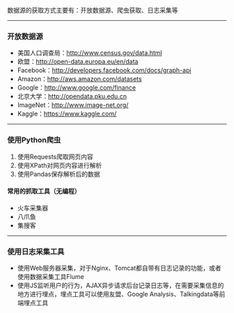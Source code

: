 数据源的获取方式主要有：开放数据源、爬虫获取、日志采集等

------

### 开放数据源

- 美国人口调查局：http://www.census.gov/data.html
- 欧盟：http://open-data.europa.eu/en/data
- Facebook：http://developers.facebook.com/docs/graph-api
- Amazon：http://aws.amazon.com/datasets
- Google：http://www.google.com/finance
- 北京大学：http://opendata.pku.edu.cn
- ImageNet：http://www.image-net.org/
- Kaggle：https://www.kaggle.com/

------

### 使用Python爬虫

1. 使用Requests爬取网页内容
2. 使用XPath对网页内容进行解析
3. 使用Pandas保存解析后的数据

#### 常用的抓取工具（无编程）

- 火车采集器
- 八爪鱼
- 集搜客

------

### 使用日志采集工具

- 使用Web服务器采集，对于Nginx、Tomcat都自带有日志记录的功能，或者使用数据采集工具Flume
- 使用JS监听用户的行为，AJAX异步请求后台记录日志等，在需要采集信息的地方进行埋点，埋点工具可以使用友盟、Google Analysis、Talkingdata等前端埋点工具
